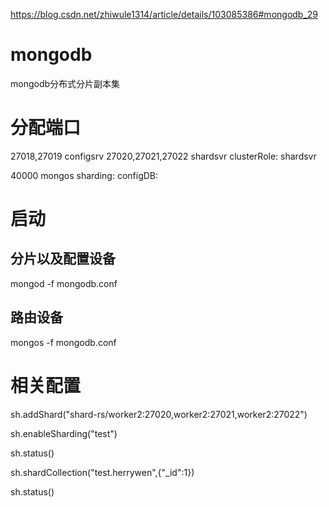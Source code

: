 https://blog.csdn.net/zhiwule1314/article/details/103085386#mongodb_29
# mongodb
mongodb分布式分片副本集
# 分配端口
27018,27019   configsrv
27020,27021,27022   shardsvr
   clusterRole: shardsvr


40000    mongos
sharding:
   configDB: <string>

# 启动
## 分片以及配置设备
mongod -f mongodb.conf
## 路由设备
mongos -f mongodb.conf


# 相关配置
sh.addShard("shard-rs/worker2:27020,worker2:27021,worker2:27022")  



sh.enableSharding("test")  


sh.status()  


sh.shardCollection("test.herrywen",{"_id":1})  



sh.status()
